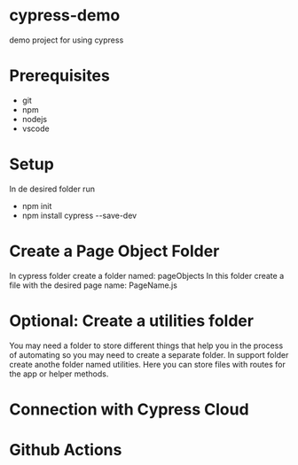 # cypress-demo

demo project for using cypress

# Prerequisites

- git
- npm
- nodejs
- vscode

# Setup

In de desired folder run

- npm init
- npm install cypress --save-dev

# Create a Page Object Folder

In cypress folder create a folder named: pageObjects
In this folder create a file with the desired page name: PageName.js

# Optional: Create a utilities folder

You may need a folder to store different things that help you in the process of automating so you may need to create a separate folder.
In support folder create anothe folder named utilities. Here you can store files with routes for the app or helper methods.

# Connection with Cypress Cloud

# Github Actions
